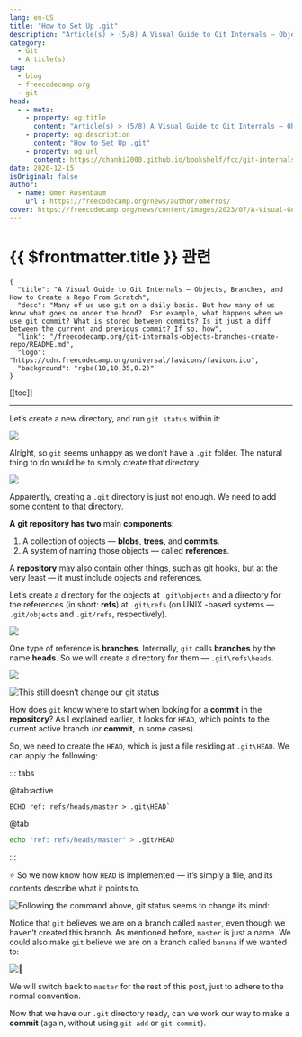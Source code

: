```yaml
---
lang: en-US
title: "How to Set Up .git"
description: "Article(s) > (5/8) A Visual Guide to Git Internals — Objects, Branches, and How to Create a Repo From Scratch"
category:
  - Git
  - Article(s)
tag:
  - blog
  - freecodecamp.org
  - git
head:
  - - meta:
    - property: og:title
      content: "Article(s) > (5/8) A Visual Guide to Git Internals — Objects, Branches, and How to Create a Repo From Scratch"
    - property: og:description
      content: "How to Set Up .git"
    - property: og:url
      content: https://chanhi2000.github.io/bookshelf/fcc/git-internals-objects-branches-create-repo/how-to-set-up-git.html
date: 2020-12-15
isOriginal: false
author:
  - name: Omer Rosenbaum
    url : https://freecodecamp.org/news/author/omerros/
cover: https://freecodecamp.org/news/content/images/2023/07/A-Visual-Guide-to-Git-Internals-Book-Cover--1-.png
---
```


# {{ $frontmatter.title }} 관련

```component VPCard
{
  "title": "A Visual Guide to Git Internals — Objects, Branches, and How to Create a Repo From Scratch",
  "desc": "Many of us use git on a daily basis. But how many of us know what goes on under the hood?  For example, what happens when we use git commit? What is stored between commits? Is it just a diff between the current and previous commit? If so, how",
  "link": "/freecodecamp.org/git-internals-objects-branches-create-repo/README.md",
  "logo": "https://cdn.freecodecamp.org/universal/favicons/favicon.ico",
  "background": "rgba(10,10,35,0.2)"
}
```

[[toc]]

---

<SiteInfo
  name="A Visual Guide to Git Internals — Objects, Branches, and How to Create a Repo From Scratch"
  desc="Many of us use git on a daily basis. But how many of us know what goes on under the hood?  For example, what happens when we use git commit? What is stored between commits? Is it just a diff between the current and previous commit? If so, how"
  url="https://freecodecamp.org/news/git-internals-objects-branches-create-repo#heading-how-to-set-up-git"
  logo="https://cdn.freecodecamp.org/universal/favicons/favicon.ico"
  preview="https://freecodecamp.org/news/content/images/2023/07/A-Visual-Guide-to-Git-Internals-Book-Cover--1-.png"/>

Let’s create a new directory, and run `git status` within it:

![](https://freecodecamp.org/news/content/images/2020/12/image-106.png)

Alright, so `git` seems unhappy as we don’t have a <VPIcon icon="fas fa-folder-open"/>`.git` folder. The natural thing to do would be to simply create that directory:

![](https://freecodecamp.org/news/content/images/2020/12/image-107.png)

Apparently, creating a <VPIcon icon="fas fa-folder-open"/>`.git` directory is just not enough. We need to add some content to that directory.

**A** **git repository has two** main **components**:

1. A collection of objects — **blobs**, **trees,** and **commits**.
2. A system of naming those objects — called **references**.

A **repository** may also contain other things, such as git hooks, but at the very least — it must include objects and references.

Let’s create a directory for the objects at <VPIcon icon="fas fa-folder-open"/>`.git\objects` and a directory for the references (in short: **refs**) at <VPIcon icon="fas fa-folder-open"/>`.git\refs` (on UNIX -based systems — <VPIcon icon="fas fa-folder-open"/>`.git/objects` and <VPIcon icon="fas fa-folder-open"/>`.git/refs`, respectively).

![](https://freecodecamp.org/news/content/images/2020/12/image-108.png)

One type of reference is **branches**. Internally, `git` calls **branches** by the name **heads**. So we will create a directory for them — <VPIcon icon="fas fa-folder-open"/>`.git\refs\heads`.

![](https://freecodecamp.org/news/content/images/2020/12/image-109.png)

![This still doesn’t change our `git status`](https://freecodecamp.org/news/content/images/2020/12/image-110.png)

How does `git` know where to start when looking for a **commit** in the **repository**? As I explained earlier, it looks for `HEAD`, which points to the current active branch (or **commit**, in some cases).

So, we need to create the `HEAD`, which is just a file residing at <VPIcon icon="fas fa-folder-open"/>`.git\HEAD`. We can apply the following:

::: tabs

@tab:active <VPIcon icon="fa-brands fa-windows"/>

```batch
ECHO ref: refs/heads/master > .git\HEAD`
```

@tab <VPIcon icon="fa-brands fa-linux"/>

```sh
echo "ref: refs/heads/master" > .git/HEAD
```

:::

⭐ So we now know how `HEAD` is implemented — it’s simply a file, and its contents describe what it points to.

![Following the command above, `git status` seems to change its mind:](https://freecodecamp.org/news/content/images/2020/12/image-111.png)

Notice that `git` believes we are on a branch called <VPIcon icon="fas fa-code-branch"/>`master`, even though we haven’t created this branch. As mentioned before, <VPIcon icon="fas fa-code-branch"/>`master` is just a name. We could also make `git` believe we are on a branch called <VPIcon icon="fas fa-code-branch"/>`banana` if we wanted to:

![🍌](https://freecodecamp.org/news/content/images/2020/12/image-112.png)

We will switch back to <VPIcon icon="fas fa-code-branch"/>`master` for the rest of this post, just to adhere to the normal convention.

Now that we have our <VPIcon icon="fas fa-folder-open"/>`.git` directory ready, can we work our way to make a **commit** (again, without using `git add` or `git commit`).
